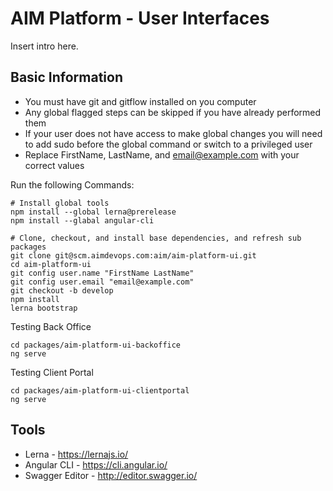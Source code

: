 # AIM Platform - User Interfaces
Insert intro here.

## Basic Information

* You must have git and gitflow installed on you computer
* Any global flagged steps can be skipped if you have already performed them
* If your user does not have access to make global changes you will need to add sudo before the global command or switch to a privileged user
* Replace FirstName, LastName, and email@example.com with your correct values

Run the following Commands:
```
# Install global tools
npm install --global lerna@prerelease
npm install --glabal angular-cli

# Clone, checkout, and install base dependencies, and refresh sub packages
git clone git@scm.aimdevops.com:aim/aim-platform-ui.git
cd aim-platform-ui
git config user.name "FirstName LastName"
git config user.email "email@example.com"
git checkout -b develop
npm install
lerna bootstrap
```

Testing Back Office

```
cd packages/aim-platform-ui-backoffice
ng serve
```

Testing Client Portal

```
cd packages/aim-platform-ui-clientportal
ng serve
```

## Tools

* Lerna - https://lernajs.io/
* Angular CLI - https://cli.angular.io/
* Swagger Editor - http://editor.swagger.io/ 
